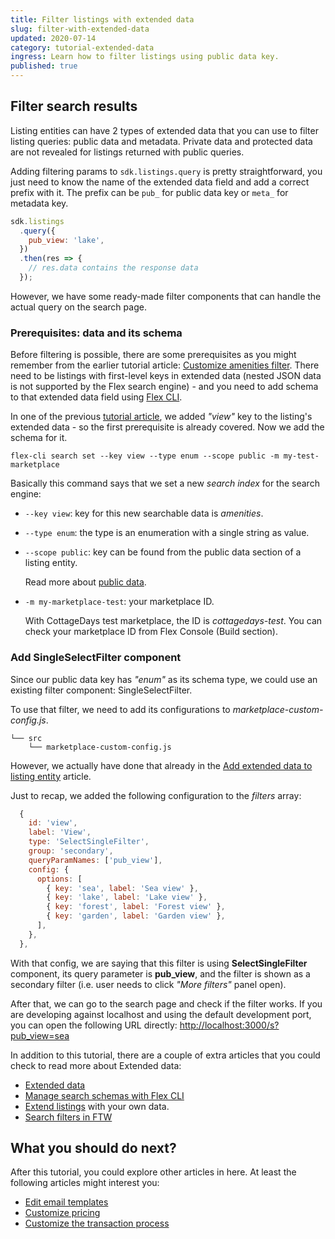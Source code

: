 ```yaml
---
title: Filter listings with extended data
slug: filter-with-extended-data
updated: 2020-07-14
category: tutorial-extended-data
ingress: Learn how to filter listings using public data key.
published: true
---
```


## Filter search results

Listing entities can have 2 types of extended data that you can use to
filter listing queries: public data and metadata. Private data and
protected data are not revealed for listings returned with public
queries.

Adding filtering params to `sdk.listings.query` is pretty
straightforward, you just need to know the name of the extended data
field and add a correct prefix with it. The prefix can be `pub_` for
public data key or `meta_` for metadata key.

```js
sdk.listings
  .query({
    pub_view: 'lake',
  })
  .then(res => {
    // res.data contains the response data
  });
```

However, we have some ready-made filter components that can handle the
actual query on the search page.

### Prerequisites: data and its schema

Before filtering is possible, there are some prerequisites as you might
remember from the earlier tutorial article:
[Customize amenities filter](/tutorial-branding/customize-amenities-filter/#how-to-take-the-filter-into-use).
There need to be listings with first-level keys in extended data (nested
JSON data is not supported by the Flex search engine) - and you need to
add schema to that extended data field using
[Flex CLI](/flex-cli/manage-search-schemas-with-flex-cli/).

In one of the previous
[tutorial article](/tutorial-extended-data/add-extended-data/), we added
_"view"_ key to the listing's extended data - so the first prerequisite
is already covered. Now we add the schema for it.

```shell
flex-cli search set --key view --type enum --scope public -m my-test-marketplace
```

Basically this command says that we set a new _search index_ for the
search engine:

- `--key view`: key for this new searchable data is _amenities_.
- `--type enum`: the type is an enumeration with a single string as
  value.
- `--scope public`: key can be found from the public data section of a
  listing entity.

  Read more about [public data](/references/extended-data/).

- `-m my-marketplace-test`: your marketplace ID.

  With CottageDays test marketplace, the ID is _cottagedays-test_. You
  can check your marketplace ID from Flex Console (Build section).

### Add SingleSelectFilter component

Since our public data key has _"enum"_ as its schema type, we could use
an existing filter component: SingleSelectFilter.

To use that filter, we need to add its configurations to
_marketplace-custom-config.js_.

```shell
└── src
    └── marketplace-custom-config.js
```

However, we actually have done that already in the
[Add extended data to listing entity](/tutorial-extended-data/add-extended-data/)
article.

Just to recap, we added the following configuration to the _filters_
array:

```js
  {
    id: 'view',
    label: 'View',
    type: 'SelectSingleFilter',
    group: 'secondary',
    queryParamNames: ['pub_view'],
    config: {
      options: [
        { key: 'sea', label: 'Sea view' },
        { key: 'lake', label: 'Lake view' },
        { key: 'forest', label: 'Forest view' },
        { key: 'garden', label: 'Garden view' },
      ],
    },
  },
```

With that config, we are saying that this filter is using
**SelectSingleFilter** component, its query parameter is **pub_view**,
and the filter is shown as a secondary filter (i.e. user needs to click
_"More filters"_ panel open).

After that, we can go to the search page and check if the filter works.
If you are developing against localhost and using the default
development port, you can open the following URL directly:
[http://localhost:3000/s?pub_view=sea](http://localhost:3000/s?pub_view=sea)

In addition to this tutorial, there are a couple of extra articles that
you could check to read more about Extended data:

- [Extended data](/references/extended-data/)
- [Manage search schemas with Flex CLI](/flex-cli/manage-search-schemas-with-flex-cli/)
- [Extend listings](/cookbook-data-model/extend-listing-data-in-ftw/)
  with your own data.
- [Search filters in FTW](/cookbook-search/change-search-filters-in-ftw/)

## What you should do next?

After this tutorial, you could explore other articles in here. At least
the following articles might interest you:

- [Edit email templates](/flex-cli/edit-email-templates-with-flex-cli/)
- [Customize pricing](/background/pricing/)
- [Customize the transaction process](/background/transaction-process/)

